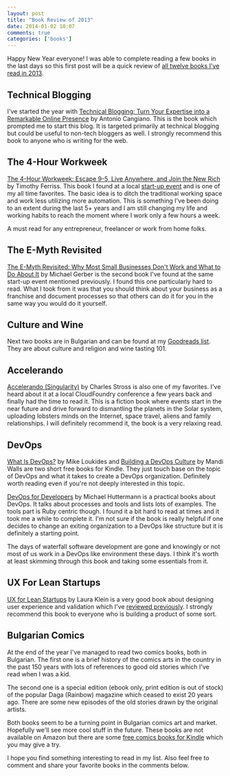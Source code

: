 ```yaml
---
layout: post
title: "Book Review of 2013"
date: 2014-01-02 10:07
comments: true
categories: ['books']
---
```


Happy New Year everyone! I was able to complete reading a few books in the last
days so this first post will be a quick review of
[all twelve books I've read in 2013](https://www.goodreads.com/review/list/16191345-alexander-todorov?read_at=2013&view=covers).

Technical Blogging
-------------------

I've started the year with 
[Technical Blogging: Turn Your Expertise into a Remarkable Online Presence](http://amzn.to/1a2QySD)
by Antonio Cangiano. This is the book which prompted me to start this blog. It is
targeted primarily at technical blogging but could be useful to non-tech bloggers as well.
I strongly recommend this book to anyone who is writing for the web.


The 4-Hour Workweek
--------------------

[The 4-Hour Workweek: Escape 9-5, Live Anywhere, and Join the New Rich](http://amzn.to/1ivu2q4)
by Timothy Ferriss. This book I found at a local 
[start-up event](/blog/2013/01/30/startup-talk-5-book-list/) and is one of my
all time favorites. The basic idea is to ditch the traditional working space and
work less utilizing more automation. This is something I've been doing to an extent
during the last 5+ years and I am still changing my life and working habits to 
reach the moment where I work only a few hours a week.

A must read for any entrepreneur, freelancer or work from home folks.


The E-Myth Revisited
--------------------

[The E-Myth Revisited: Why Most Small Businesses Don't Work and What to Do About It](http://amzn.to/1d0j5ee)
by Michael Gerber is the second book I've found at the same start-up event mentioned
previously. I found this one particularly hard to read. What I took from it was
that you should think about your business as a franchise and document processes
so that others can do it for you in the same way you would do it yourself.


Culture and Wine
----------------

Next two books are in Bulgarian and can be found at my 
[Goodreads list](https://www.goodreads.com/review/list/16191345-alexander-todorov?read_at=2013&view=covers).
They are about culture and religion and wine tasting 101.


Accelerando
-----------

[Accelerando (Singularity)](http://amzn.to/19Ctnk8) by Charles Stross is also one
of my favorites. I've heard about it at a local CloudFoundry conference a few years
back and finally had the time to read it. This is a fiction book where events start
in the near future and drive forward to dismantling the planets in the Solar system,
uploading lobsters minds on the Internet, space travel, aliens and family
relationships. I will definitely recommend it, the book is a very relaxing read.

DevOps
-------

[What Is DevOps?](http://amzn.to/1eXk3JN) by Mike Loukides and
[Building a DevOps Culture](http://amzn.to/19KobFn) by Mandi Walls are two short
free books for Kindle. They just touch base on the topic of DevOps and what it
takes to create a DevOps organization. Definitely worth reading even if you're
not deeply interested in this topic. 

[DevOps for Developers](http://amzn.to/1dVvQmE) by Michael Huttermann is a
practical books about DevOps. It talks about processes and tools and lists
lots of examples. The tools part is Ruby centric though.
I found it a bit hard to read at times and it took me a while
to complete it. I'm not sure if the book is really helpful if one decides to
change an exiting organization to a DevOps like structure but it is definitely
a starting point. 

The days of waterfall software development are gone and knowingly or not most of
us work in a DevOps like environment these days. I think it's worth at least skimming
through this book and taking some essentials from it. 



UX For Lean Startups
--------------------

[UX for Lean Startups](http://amzn.to/1fi1KeE) by Laura Klein is a very good book
about designing user experience and validation which I've
[reviewed previously](/blog/2013/12/09/book-review-ux-for-lean-startups/).
I strongly recommend this book to everyone who is building a product of some sort.


Bulgarian Comics
----------------

At the end of the year I've managed to read two comics books, both in Bulgarian.
The first one is a brief history of the comics arts in the country in the past 150
years with lots of references to good old stories which I've read when I was a kid.

The second one is a special edition (ebook only, print edition is out of stock) of
the popular Daga (Rainbow) magazine which ceased to exist 20 years ago. There are
some new episodes of the old stories drawn by the original artists.

Both books seem to be a turning point in Bulgarian comics art and market. Hopefully
we'll see more cool stuff in the future. These books are not available on Amazon
but there are some [free comics books for Kindle](http://amzn.to/19Cw6tV) which
you may give a try.


I hope you find something interesting to read in my list. Also feel free to comment
and share your favorite books in the comments below.

